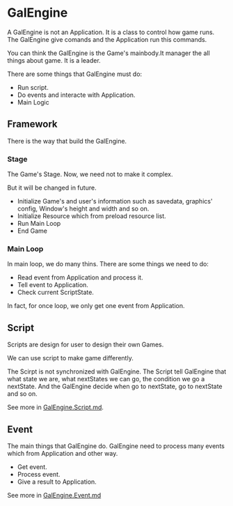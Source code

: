 # GalEngine

A GalEngine is not an Application. It is a class to control how game runs. The GalEngine give comands and the Application run this commands.

You can think the GalEngine is the Game's mainbody.It manager the all things about game. It is a leader. 

There are some things that GalEngine must do:

- Run script. 
- Do events and interacte with Application.
- Main Logic

## Framework

There is the way that build the GalEngine.

### Stage

The Game's Stage. Now, we need not to make it complex. 

But it will be changed in future.

- Initialize Game's and user's information such as savedata, graphics' config, Window's height and width and so on.
- Initialize Resource which from preload resource list.
- Run Main Loop
- End Game

### Main Loop

In main loop, we do many thins. There are some things we need to do:

- Read event from Application and process it.
- Tell event to Application.
- Check current ScriptState.

In fact, for once loop, we only get one event from Application.

## Script

Scripts are design for user to design their own Games.

We can use script to make game differently.

The Scirpt is not synchronized with GalEngine. The Script tell GalEngine that what state we are, what nextStates we can go, the condition we go a nextState. And the GalEngine decide when go to nextState, go to nextState and so on.

See more in [GalEngine.Script.md](/GalEngine.Script.md).

## Event 

The main things that GalEngine do. GalEngine need to process many events which from Application and other way.

- Get event.
- Process event.
- Give a result to Application.

See more in [GalEngine.Event.md](/GalEngine.Event.md)



